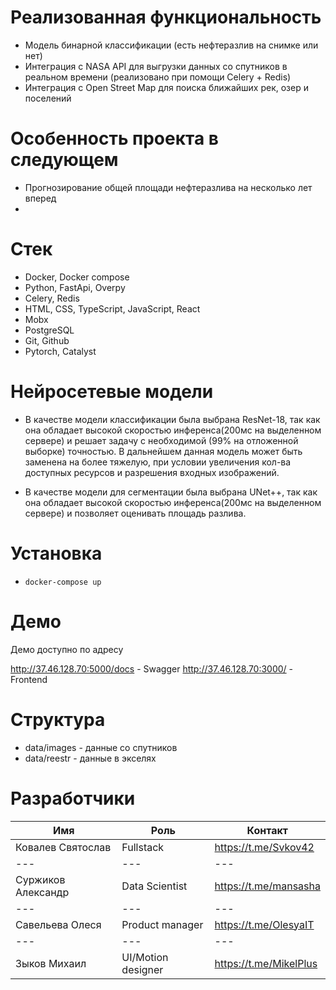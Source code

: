 # Реализованная функциональность

- Модель бинарной классификации (есть нефтеразлив на снимке или нет)
- Интеграция с NASA API для выгрузки данных со спутников в реальном времени (реализовано при помощи Celery + Redis)
- Интеграция с Open Street Map для поиска ближайших рек, озер и поселений

# Особенность проекта в следующем

- Прогнозирование общей площади нефтеразлива на несколько лет вперед
- 

# Стек

- Docker, Docker compose
- Python, FastApi, Overpy
- Celery, Redis
- HTML, CSS, TypeScript, JavaScript, React
- Mobx
- PostgreSQL
- Git, Github
- Pytorch, Catalyst

# Нейросетевые модели

- В качестве модели классификации была выбрана ResNet-18, так как она обладает высокой скоростью инференса(200мс на выделенном сервере) и решает задачу с необходимой (99% на отложенной выборке) точностью. В дальнейшем данная модель может быть заменена на более тяжелую, при условии увеличения кол-ва доступных ресурсов и разрешения входных изображений.

- В качестве модели для сегментации была выбрана UNet++, так как она обладает высокой скоростью инференса(200мс на выделенном сервере) и позволяет оценивать площадь разлива.

# Установка 
- `docker-compose up`

# Демо

Демо доступно по адресу

http://37.46.128.70:5000/docs - Swagger
http://37.46.128.70:3000/ - Frontend


# Структура

- data/images - данные со спутников
- data/reestr - данные в экселях

# Разработчики
Имя| Роль | Контакт |
--- | --- | ---  
Ковалев Святослав | Fullstack | https://t.me/Svkov42 
--- | --- | ---  
Суржиков Александр | Data Scientist | https://t.me/mansasha
--- | --- | ---  
Савельева Олеся | Product manager | https://t.me/OlesyaIT
--- | --- | ---  
Зыков Михаил | UI/Motion designer | https://t.me/MikelPlus 
